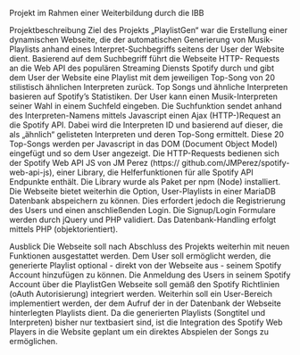 Projekt im Rahmen einer Weiterbildung durch die IBB

Projektbeschreibung
Ziel des Projekts „PlaylistGen“ war die Erstellung einer dynamischen Webseite, die der automatischen Generierung von Musik-Playlists anhand eines Interpret-Suchbegriffs seitens der User der Website dient. 
Basierend auf dem Suchbegriff führt die Webseite HTTP- Requests an die Web API des populären Streaming Diensts Spotify durch und gibt dem User der Website eine Playlist mit dem jeweiligen Top-Song von 20 stilistisch ähnlichen Interpreten zurück. 
Top Songs und ähnliche Interpreten basieren auf Spotify’s Statistiken.
Der User kann einen Musik-Interpreten seiner Wahl in einem Suchfeld eingeben. Die Suchfunktion sendet anhand des Interpreten-Namens mittels Javascript einen Ajax (HTTP-)Request an die Spotify API. 
Dabei wird die Interpreten ID und basierend auf dieser, die als „ähnlich“ gelisteten Interpreten und deren Top-Song ermittelt. Diese 20 Top-Songs werden per Javascript in das DOM (Document Object Model) eingefügt und so dem User angezeigt. 
Die HTTP-Requests bedienen sich der Spotify Web API JS von JM Perez (https:// github.com/JMPerez/spotify-web-api-js), einer Library, die Helferfunktionen für alle Spotify API Endpunkte enthält. Die Library wurde als Paket per npm (Node) installiert.
Die Webseite bietet weiterhin die Option, User-Playlists in einer MariaDB Datenbank abspeichern zu können. Dies erfordert jedoch die Registrierung des Users und einen anschließenden Login. 
Die Signup/Login Formulare werden durch jQuery und PHP validiert. Das Datenbank-Handling erfolgt mittels PHP (objektorientiert).

Ausblick
Die Webseite soll nach Abschluss des Projekts weiterhin mit neuen Funktionen ausgestattet werden. 
Dem User soll ermöglicht werden, die generierte Playlist optional - direkt von der Webseite aus - seinem Spotify Account hinzufügen zu können. 
Die Anmeldung des Users in seinem Spotify Account über die PlaylistGen Webseite soll gemäß den Spotify Richtlinien (oAuth Autorisierung) integriert werden. 
Weiterhin soll ein User-Bereich implementiert werden, der dem Aufruf der in der Datenbank der Webseite hinterlegten Playlists dient. 
Da die generierten Playlists (Songtitel und Interpreten) bisher nur textbasiert sind, ist die Integration des Spotify Web Players in die Website geplant um ein direktes Abspielen der Songs zu ermöglichen.
